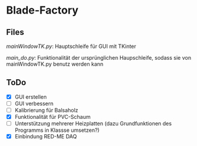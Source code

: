 # Blade-Factory

## Files

*mainWindowTK.py*: Hauptschleife für GUI mit TKinter

*main_do.py*: Funktionalität der ursprünglichen Haupschleife, sodass sie von mainWindowTK.py benutz werden kann

## ToDo

- [x] GUI erstellen
- [ ] GUI verbessern
- [ ] Kalibrierung für Balsaholz
- [x] Funktionalität für PVC-Schaum
- [ ] Unterstützung mehrerer Heizplatten (dazu Grundfunktionen des Programms in Klassse umsetzen?)
- [x] Einbindung RED-ME DAQ 
